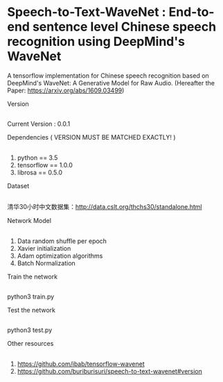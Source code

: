 Speech-to-Text-WaveNet : End-to-end sentence level Chinese speech recognition using DeepMind's WaveNet
=
A tensorflow implementation for Chinese speech recognition based on DeepMind's WaveNet: A Generative Model for Raw Audio. (Hereafter the Paper: https://arxiv.org/abs/1609.03499)

Version
##
Current Version : 0.0.1

Dependencies ( VERSION MUST BE MATCHED EXACTLY! )
##
1. python == 3.5
2. tensorflow == 1.0.0
3. librosa == 0.5.0

Dataset
##
清华30小时中文数据集：http://data.cslt.org/thchs30/standalone.html

Network Model
##
1. Data random shuffle per epoch
2. Xavier initialization
3. Adam optimization algorithms
4. Batch Normalization

Train the network
##
python3 train.py

Test the network
## 
python3 test.py

Other resources
##
1. https://github.com/ibab/tensorflow-wavenet
2. https://github.com/buriburisuri/speech-to-text-wavenet#version
